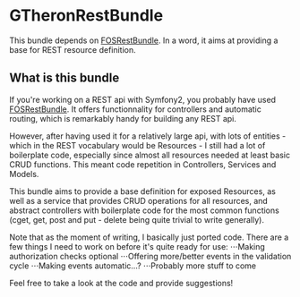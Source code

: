 # GTheronRestBundle

This bundle depends on [FOSRestBundle](https://github.com/FriendsOfSymfony/FOSRestBundle). In a word, it aims at providing a base for REST resource definition.

## What is this bundle

If you're working on a REST api with Symfony2, you probably have used [FOSRestBundle](https://github.com/FriendsOfSymfony/FOSRestBundle). It offers functionnality for controllers and automatic routing, which is remarkably handy for building any REST api.

However, after having used it for a relatively large api, with lots of entities - which in the REST vocabulary would be Resources - I still had a lot of boilerplate code, especially since almost all resources needed at least basic CRUD functions.
This meant code repetition in Controllers, Services and Models.

This bundle aims to provide a base definition for exposed Resources, as well as a service that provides CRUD operations for all resources, and abstract controllers with boilerplate code for the most common functions (cget, get, post and put - delete being quite trivial to write generally).

Note that as the moment of writing, I basically just ported code. There are a few things I need to work on before it's quite ready for use:
⋅⋅⋅Making authorization checks optional
⋅⋅⋅Offering more/better events in the validation cycle
⋅⋅⋅Making events automatic...?
⋅⋅⋅Probably more stuff to come

Feel free to take a look at the code and provide suggestions!

